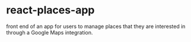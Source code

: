 # react-places-app
front end of an app for users to manage places that they are interested in through a Google Maps integration.
